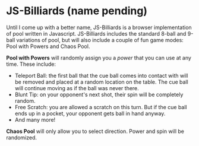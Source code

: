# JS-Billiards (name pending)

Until I come up with a better name, JS-Billiards is a browser implementation of pool written in Javascript. JS-Billiards includes the standard 8-ball and 9-ball variations of pool, but will also include a couple of fun game modes: Pool with Powers and Chaos Pool. 

<b>Pool with Powers</b> will randomly assign you a <i>power</i> that you can use at any time. These include:
- Teleport Ball: the first ball that the cue ball comes into contact with will be removed and placed at a random location on the table. The cue ball will continue moving as if the ball was never there. 
- Blunt Tip: on your opponent's next shot, their spin will be completely random. 
- Free Scratch: you are allowed a scratch on this turn. But if the cue ball ends up in a pocket, your opponent gets ball in hand anyway. 
- And many more! 

<b>Chaos Pool</b> will only allow you to select direction. Power and spin will be randomized. 
